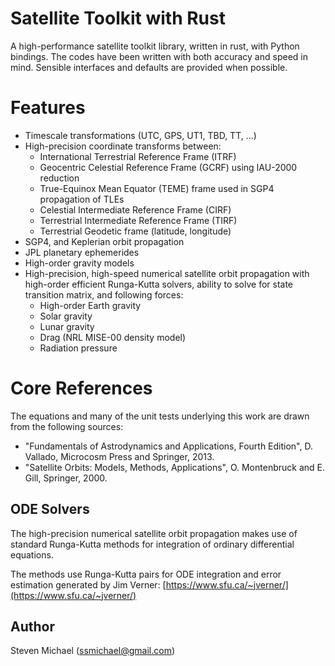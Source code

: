 # Satellite Toolkit with Rust

A high-performance satellite toolkit library, written in rust, with Python bindings.
The codes have been written with both accuracy and speed in mind.
Sensible interfaces and defaults are provided when possible.

# Features

* Timescale transformations (UTC, GPS, UT1, TBD, TT, ...)
* High-precision coordinate transforms between:
    * International Terrestrial Reference Frame (ITRF)
    * Geocentric Celestial Reference Frame (GCRF) using IAU-2000 reduction
    * True-Equinox Mean Equator (TEME) frame used in SGP4 propagation of TLEs
    * Celestial Intermediate Reference Frame (CIRF)
    * Terrestrial Intermediate Reference Frame (TIRF)
    * Terrestrial Geodetic frame (latitude, longitude)
* SGP4, and Keplerian orbit propagation
* JPL planetary ephemerides
* High-order gravity models
* High-precision, high-speed numerical satellite orbit propagation with high-order efficient Runga-Kutta solvers, ability to solve for state transition matrix, and following forces:
    * High-order Earth gravity
    * Solar gravity
    * Lunar gravity
    * Drag (NRL MISE-00 density model)
    * Radiation pressure



# Core References

The equations and many of the unit tests underlying this work are drawn from the following sources:

* "Fundamentals of Astrodynamics and Applications, Fourth Edition", D. Vallado, Microcosm Press and Springer, 2013.
* "Satellite Orbits: Models, Methods, Applications", O. Montenbruck and E. Gill, Springer, 2000.

## ODE Solvers

The high-precision numerical satellite orbit propagation makes use of standard Runga-Kutta methods for integration of ordinary differential equations. 

The methods use Runga-Kutta pairs for ODE integration and error estimation generated by Jim Verner: [https://www.sfu.ca/~jverner/](https://www.sfu.ca/~jverner/)

## Author

Steven Michael (ssmichael@gmail.com)